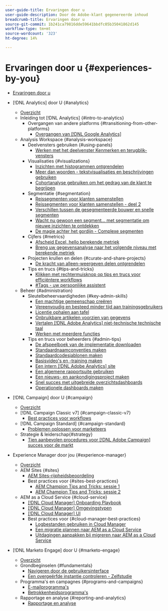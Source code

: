 ```yaml
---
user-guide-title: Ervaringen door u
user-guide-description: Door de Adobe-klant gegenereerde inhoud
breadcrumb-title: Ervaringen door u
source-git-commit: 1b241ca79816dde59641bbdfc05b35041862d145
workflow-type: tm+mt
source-wordcount: '323'
ht-degree: 14%

---
```



# Ervaringen door u {#experiences-by-you}

+ [Ervaringen door u](/help/overview.md)

+ [!DNL Analytics] door U {#analytics}
   + [Overzicht](/help/analytics/overview.md)
   + Inleiding tot [!DNL Analytics] {#intro-to-analytics}
      + Overgangen van andere platforms {#transitioning-from-other-platforms}
         + [Overgangen van [!DNL Google Analytics]](/help/analytics/intro-to-analytics/transitioning-from-other-platforms/transition-from-google-analytics.md)
   + Analysis Workspace {#analysis-workspace}
      + Deelvensters gebruiken {#using-panels}
         + [Werken met het deelvenster Kenmerken en terugblik-vensters](/help/analytics/analysis-workspace/using-panels/understanding-adobe-analytics-attribution-panel-and-lookback-windows.md)
      + Visualisaties {#visualizations}
         + [Inzichten met histogrammen ontgrendelen](/help/analytics/analysis-workspace/visualizations/unlocking-insights-with-histograms.md)
         + [Meer dan woorden - tekstvisualisaties en beschrijvingen gebruiken](/help/analytics/analysis-workspace/visualizations/more-than-words-using-text-visualizations-and-descriptions.md)
         + [Cohortanalyse gebruiken om het gedrag van de klant te begrijpen](/help/analytics/analysis-workspace/visualizations/use-cohort-analysis-to-understand-customer-behavior.md)
      + Segmentatie {#segmentation}
         + [Reissegmenten voor klanten samenstellen](/help/analytics/analysis-workspace/segmentation/building-customer-journey-segments.md)
         + [Reissegmenten voor klanten samenstellen - deel 2](/help/analytics/analysis-workspace/segmentation/building-customer-journey-segments-part-two.md)
         + [Verschillen tussen de gesegmenteerde bouwer en snelle segmenten](/help/analytics/analysis-workspace/segmentation/differences-between-the-segment-builder-and-quick-segments.md)
         + [Wacht nu gewoon een segment... met segmentatie om nieuwe inzichten te ontdekken](/help/analytics/analysis-workspace/segmentation/segmentation-to-discover-new-insights.md)
         + [De magie achter het gordijn - Complexe segmenten](/help/analytics/analysis-workspace/segmentation/the-magic-behind-the-curtain-complex-segments.md)
      + Cijfers {#metrics}
         + [Afscheid Excel, hello berekende metriek](/help/analytics/analysis-workspace/metrics/goodbye-excel-hello-calculated-metrics.md)
         + [Breng uw gegevensanalyse naar het volgende niveau met berekende metriek](../analytics/analysis-workspace/metrics/take-your-data-analysis-to-the-next-level-with-calculated-metrics.md)
      + Projecten krullen en delen {#curate-and-share-projects}
         + [De kracht van alleen-weergeven delen ontgrendelen](/help/analytics/analysis-workspace/curate-and-share-projects/unlocking-the-power-of-view-only-sharing.md)
      + Tips en trucs {#tips-and-tricks}
         + [Klikken met rechtermuisknop op tips en trucs voor efficiëntere workflows](/help/analytics/analysis-workspace/tips-and-tricks/right-click-tips-and-tricks-for-more-efficient-workflows.md)
         + [#Tags - uw persoonlijke assistent](/help/analytics/analysis-workspace/tips-and-tricks/tags-your-personal-assistant.md)
   + Beheer {#administration}
      + Sleutelbeheervaardigheden {#key-admin-skills}
         + [Een machtige gemeenschap creëren](/help/analytics/administration/key-admin-skills/empowered-community.md)
         + [Vereenvoudig en besteed minder tijd aan trainingsgebruikers](/help/analytics/administration/key-admin-skills/simplify-training-users.md)
         + [Licentie ophalen aan tafel](/help/analytics/administration/key-admin-skills/gaining-a-seat-at-the-table.md)
         + [Onbruikbare artikelen voorzien van gegevens](/help/analytics/administration/key-admin-skills/telling-impactful-stories-with-data.md)
         + [Vertalen [!DNL Adobe Analytics] niet-technische technische taal](/help/analytics/administration/key-admin-skills/translating-adobe-analytics-technical-language.md)
         + [Werken met meerdere functies](/help/analytics/administration/key-admin-skills/working-cross-functionally.md)
      + Tips en trucs voor beheerders {#admin-tips}
         + [De afspeelboek van de implementatie downloaden](/help/analytics/administration/admin-tips/download-the-adobe-analytics-implementation-playbook.md)
         + [Standaardnaamconventies maken](/help/analytics/administration/admin-tips/create-standardized-naming-conventions.md)
         + [Standaardcodesjablonen maken](/help/analytics/administration/admin-tips/create-standardized-code-templates.md)
         + [Basisvideo&#39;s en -training maken](/help/analytics/administration/admin-tips/create-basic-videos-and-training.md)
         + [Een intern [!DNL Adobe Analytics] site](/help/analytics/administration/admin-tips/create-an-internal-adobe-analytics-site.md)
         + [Een algemene rapportsuite gebruiken](/help/analytics/administration/admin-tips/use-a-global-report-suite.md)
         + [Een nieuws- en aankondigingsproject maken](/help/analytics/administration/admin-tips/create-a-news-and-announcements-project.md)
         + [Snel succes met uitgebreide overzichtsdashboards](/help/analytics/administration/admin-tips/driving-success-with-executive-summary-dashboards.md)
         + [Operationele dashboards maken](/help/analytics/administration/admin-tips/create-operational-dashboards.md)
+ [!DNL Campaign] door U {#campaign}
   + [Overzicht](/help/campaign/overview.md)
   + [!DNL Campaign Classic v7] {#campaign-classic-v7}
      + [Best practices voor workflows](/help/campaign/ac-v7/workflow-best-practices-for-marketers.md)
   + [!DNL Campaign Standard] {#campaign-standard}
      + [Problemen oplossen voor marketeers](/help/campaign/acs/troubleshooting-for-marketers.md)
   + Strategie &amp; leiderschap{#strategy}
      + [Tien aanbevolen procedures voor [!DNL Adobe Campaign] succes voor de markt](/help/campaign/10-best-practices-for-marketers.md)
+ Experience Manager door jou {#experience-manager}
   + [Overzicht](/help/experience-manager/overview.md)
   + AEM Sites {#sites}
      + [AEM Sites-rijpheidsbeoordeling](/help/experience-manager/sites/expert-resources/maturity-assessment.md)
      + Best practices voor {#sites-best-practices}
         + [AEM Champion Tips and Tricks: sessie 1](/help/experience-manager/sites/expert-resources/champion-tips-1.md)
         + [AEM Champion Tips and Tricks: sessie 2](/help/experience-manager/sites/expert-resources/champion-tips-2.md)
   + AEM as a Cloud Service {#cloud-service}
      + [[!DNL Cloud Manager] Onboarding Playbook](/help/experience-manager/cloud-service/expert-resources/aem-champions/onboarding-playbook.md)
      + [[!DNL Cloud Manager] Omgevingstypen](/help/experience-manager/cloud-service/expert-resources/aem-champions/environment-types.md)
      + [[!DNL Cloud Manager] UI](/help/experience-manager/cloud-service/expert-resources/aem-champions/cloud-manager-ui.md)
      + Best practices voor {#cloud-manager-best-practices}
         + [Logbestanden gebruiken in Cloud Manager](/help/experience-manager/cloud-service/expert-resources/aem-champions/cloud-manager-using-logs.md)
         + [Een migratie plannen naar AEM as a Cloud Service](/help/experience-manager/cloud-service/expert-resources/aem-champions/migration.md)
         + [Uitdagingen aanpakken bij migreren naar AEM as a Cloud Service](/help/experience-manager/cloud-service/expert-resources/aem-champions/migration-challenges.md)
+ [!DNL Marketo Engage] door U {#marketo-engage}
   + [Overzicht](/help/marketo/overview.md)
   + Grondbeginselen {#fundamentals}
      + [Navigeren door de gebruikersinterface](/help/marketo/fundamentals/ui-navigation.md)
      + [Een overgeërfde instantie controleren - Zelfstudie](https://experienceleague.adobe.com/docs/experiences-by-you/auditing-an-inherited-instance/overview.html)
   + Programma&#39;s en campagnes {#programs-and-campaigns}
      + [E-mailprogramma&#39;s](/help/marketo/programs/email-programs.md)
      + [Betrokkenheidsprogramma&#39;s](/help/marketo/programs/engagement-programs.md)
   + Rapportage en analyse {#reporting-and-analytics}
      + [Rapportage en analyse](/help/marketo/reporting/reporting-and-analytics.md)
